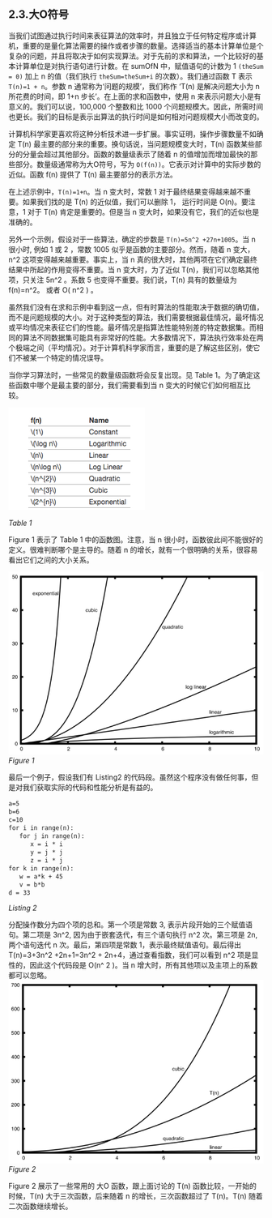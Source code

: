 ## 2.3.大O符号
当我们试图通过执行时间来表征算法的效率时，并且独立于任何特定程序或计算机，重要的是量化算法需要的操作或者步骤的数量。选择适当的基本计算单位是个复杂的问题，并且将取决于如何实现算法。对于先前的求和算法，一个比较好的基本计算单位是对执行语句进行计数。在 sumOfN 中，赋值语句的计数为 1  `(theSum = 0)` 加上 n 的值（我们执行 `theSum=theSum+i` 的次数）。我们通过函数 T 表示  `T(n)=1 + n`。参数 n 通常称为‘问题的规模’，我们称作 ‘T(n) 是解决问题大小为 n 所花费的时间，即 1+n 步长’。在上面的求和函数中，使用 n 来表示问题大小是有意义的。我们可以说，100,000 个整数和比 1000 个问题规模大。因此，所需时间也更长。我们的目标是表示出算法的执行时间是如何相对问题规模大小而改变的。

计算机科学家更喜欢将这种分析技术进一步扩展。事实证明，操作步骤数量不如确定  T(n) 最主要的部分来的重要。换句话说，当问题规模变大时，T(n) 函数某些部分的分量会超过其他部分。函数的数量级表示了随着 n 的值增加而增加最快的那些部分。数量级通常称为大O符号，写为 `O(f(n))`。它表示对计算中的实际步数的近似。函数 f(n) 提供了 T(n) 最主要部分的表示方法。

在上述示例中，`T(n)=1+n`。当 n 变大时，常数 1 对于最终结果变得越来越不重要。如果我们找的是 T(n) 的近似值，我们可以删除 1， 运行时间是 O(n)。要注意，1 对于 T(n) 肯定是重要的。但是当 n 变大时，如果没有它，我们的近似也是准确的。

另外一个示例，假设对于一些算法，确定的步数是 `T(n)=5n^2 +27n+1005`。当 n 很小时, 例如 1 或 2 ，常数 1005 似乎是函数的主要部分。然而，随着 n 变大，n^2 这项变得越来越重要。事实上，当 n 真的很大时，其他两项在它们确定最终结果中所起的作用变得不重要。当 n 变大时，为了近似 T(n)，我们可以忽略其他项，只关注 5n^2 。系数 5 也变得不重要。我们说，T(n) 具有的数量级为 f(n)=n^2。 或者 O( n^2 ) 。


虽然我们没有在求和示例中看到这一点，但有时算法的性能取决于数据的确切值，而不是问题规模的大小。对于这种类型的算法，我们需要根据最佳情况，最坏情况或平均情况来表征它们的性能。最坏情况是指算法性能特别差的特定数据集。而相同的算法不同数据集可能具有非常好的性能。大多数情况下，算法执行效率处在两个极端之间（平均情况）。对于计算机科学家而言，重要的是了解这些区别，使它们不被某一个特定的情况误导。

当你学习算法时，一些常见的数量级函数将会反复出现。见 Table 1。为了确定这些函数中哪个是最主要的部分，我们需要看到当 n 变大的时候它们如何相互比较。

![数量级函数](assets/%E6%95%B0%E9%87%8F%E7%BA%A7%E5%87%BD%E6%95%B0.png)

*Table 1*

Figure 1 表示了 Table 1 中的函数图。注意，当 n 很小时，函数彼此间不能很好的定义。很难判断哪个是主导的。随着 n 的增长，就有一个很明确的关系，很容易看出它们之间的大小关系。

![newplot](assets/newplot.png)
*Figure 1*

最后一个例子，假设我们有 Listing2 的代码段。虽然这个程序没有做任何事，但是对我们获取实际的代码和性能分析是有益的。

````
a=5
b=6
c=10
for i in range(n):
   for j in range(n):
      x = i * i
      y = j * j
      z = i * j
for k in range(n):
   w = a*k + 45
   v = b*b
d = 33
````
*Listing 2*

分配操作数分为四个项的总和。第一个项是常数 3, 表示片段开始的三个赋值语句。第二项是 3n^2, 因为由于嵌套迭代，有三个语句执行 n^2 次。第三项是 2n, 两个语句迭代 n 次。最后，第四项是常数 1，表示最终赋值语句。最后得出 T(n)=3+3n^2 +2n+1=3n^2 + 2n+4，通过查看指数，我们可以看到 n^2 项是显性的，因此这个代码段是 O(n^ 2 )。当 n 增大时，所有其他项以及主项上的系数都可以忽略。
![newplot2](assets/newplot2.png)
*Figure 2*

Figure 2 展示了一些常用的 大O 函数，跟上面讨论的 T(n) 函数比较，一开始的时候，T(n) 大于三次函数，后来随着 n 的增长，三次函数超过了 T(n)。T(n) 随着二次函数继续增长。




